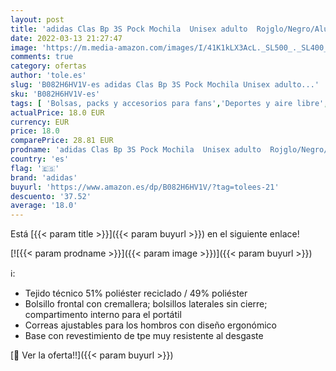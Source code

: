 ```yaml
---
layout: post
title: 'adidas Clas Bp 3S Pock Mochila  Unisex adulto  Rojglo/Negro/Alumin  M'
date: 2022-03-13 21:27:47
image: 'https://m.media-amazon.com/images/I/41K1kLX3AcL._SL500_._SL400_.jpg'
comments: true
category: ofertas
author: 'tole.es'
slug: 'B082H6HV1V-es adidas Clas Bp 3S Pock Mochila Unisex adulto...'
sku: 'B082H6HV1V-es'
tags: [ 'Bolsas, packs y accesorios para fans','Deportes y aire libre','Mochilas para fans','Productos para fans','adidas','mochila', ]
actualPrice: 18.0 EUR
currency: EUR
price: 18.0
comparePrice: 28.81 EUR
prodname: 'adidas Clas Bp 3S Pock Mochila  Unisex adulto  Rojglo/Negro/Alumin  M'
country: 'es'
flag: '🇪🇸'
brand: 'adidas'
buyurl: 'https://www.amazon.es/dp/B082H6HV1V/?tag=tolees-21'
descuento: '37.52'
average: '18.0'
---
```


Está [{{< param title >}}]({{< param buyurl >}}) en el siguiente enlace!

[![{{< param prodname >}}]({{< param image >}})]({{< param buyurl >}})

ℹ️:

- Tejido técnico 51% poliéster reciclado / 49% poliéster
- Bolsillo frontal con cremallera; bolsillos laterales sin cierre; compartimento interno para el portátil
- Correas ajustables para los hombros con diseño ergonómico
- Base con revestimiento de tpe muy resistente al desgaste

[🛒 Ver la oferta!!]({{< param buyurl >}})
